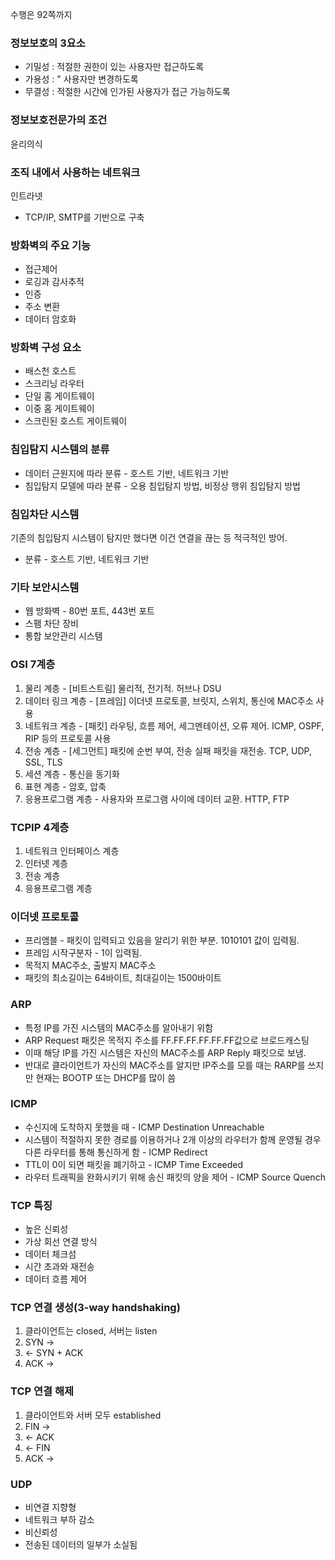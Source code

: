 수행은 92쪽까지

### 정보보호의 3요소
* 기밀성 : 적절한 권한이 있는 사용자만 접근하도록
* 가용성 : " 사용자만 변경하도록
* 무결성 : 적절한 시간에 인가된 사용자가 접근 가능하도록

### 정보보호전문가의 조건
윤리의식

### 조직 내에서 사용하는 네트워크
인트라넷
* TCP/IP, SMTP를 기반으로 구축

### 방화벽의 주요 기능
* 접근제어
* 로깅과 감사추적
* 인증
* 주소 변환
* 데이터 암호화

### 방화벽 구성 요소
* 배스천 호스트
* 스크리닝 라우터
* 단일 홈 게이트웨이
* 이중 홈 게이트웨이
* 스크린된 호스트 게이트웨이

### 침입탐지 시스템의 분류
* 데이터 근원지에 따라 분류 - 호스트 기반, 네트워크 기반
* 침입탐지 모델에 따라 분류 - 오용 침입탐지 방법, 비정상 행위 침입탐지 방법

### 침입차단 시스템
기존의 침입탐지 시스템이 탐지만 했다면 이건 연결을 끊는 등 적극적인 방어.
* 분류 - 호스트 기반, 네트워크 기반

### 기타 보안시스템
* 웹 방화벽 - 80번 포트, 443번 포트
* 스팸 차단 장비
* 통합 보안관리 시스템

### OSI 7계층
1. 물리 계층 - [비트스트림] 물리적, 전기적. 허브나 DSU
2. 데이터 링크 계층 - [프레임] 이더넷 프로토콜, 브릿지, 스위치, 통신에 MAC주소 사용
3. 네트워크 계층 - [패킷] 라우팅, 흐름 제어, 세그멘테이션, 오류 제어. ICMP, OSPF, RIP 등의 프로토콜 사용
4. 전송 계층 - [세그먼트] 패킷에 순번 부여, 전송 실패 패킷을 재전송. TCP, UDP, SSL, TLS
5. 세션 계층 - 통신을 동기화
6. 표현 계층 - 암호, 압축
7. 응용프로그램 계층 - 사용자와 프로그램 사이에 데이터 교환. HTTP, FTP

### TCPIP 4계층
1. 네트워크 인터페이스 계층
2. 인터넷 계층
3. 전송 계층
4. 응용프로그램 계층

### 이더넷 프로토콜
* 프리앰블 - 패킷이 입력되고 있음을 알리기 위한 부분. 1010101 값이 입력됨.
* 프레임 시작구분자 - 1이 입력됨.
* 목적지 MAC주소, 출발지 MAC주소
* 패킷의 최소길이는 64바이트, 최대길이는 1500바이트

### ARP
* 특정 IP를 가진 시스템의 MAC주소를 알아내기 위함
* ARP Request 패킷은 목적지 주소를 FF.FF.FF.FF.FF.FF값으로 브로드캐스팅
* 이때 해당 IP를 가진 시스템은 자신의 MAC주소를 ARP Reply 패킷으로 보냄.
* 반대로 클라이언트가 자신의 MAC주소를 알지만 IP주소를 모를 때는 RARP를 쓰지만 현재는 BOOTP 또는 DHCP를 많이 씀

### ICMP
* 수신지에 도착하지 못했을 때 - ICMP Destination Unreachable
* 시스템이 적절하지 못한 경로를 이용하거나 2개 이상의 라우터가 함께 운영될 경우 다른 라우터를 통해 통신하게 함 - ICMP Redirect
* TTL이 0이 되면 패킷을 폐기하고 - ICMP Time Exceeded
* 라우터 트래픽을 완화시키기 위해 송신 패킷의 양을 제어 - ICMP Source Quench

### TCP 특징
* 높은 신뢰성
* 가상 회선 연결 방식
* 데이터 체크섬
* 시간 초과와 재전송
* 데이터 흐름 제어

### TCP 연결 생성(3-way handshaking)
1. 클라이언트는 closed, 서버는 listen
2. SYN ->
3. <- SYN + ACK
4. ACK ->

### TCP 연결 해제
1. 클라이언트와 서버 모두 established
2. FIN ->
3. <- ACK
4. <- FIN
5. ACK ->

### UDP
* 비연결 지향형
* 네트워크 부하 감소
* 비신뢰성
* 전송된 데이터의 일부가 소실됨
